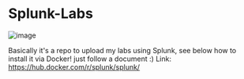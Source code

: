 # Splunk-Labs
![image](https://github.com/anadevti/Splunk-Labs/assets/111382055/253bf69a-8ef2-44b1-84ef-4fbd04678cd3)

Basically it's a repo to upload my labs using Splunk, see below how to install it via Docker!
 just follow a document :) Link: https://hub.docker.com/r/splunk/splunk/
